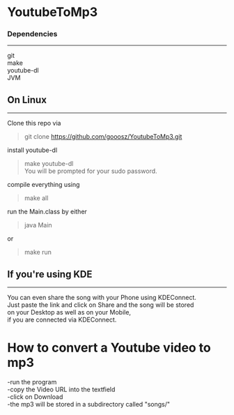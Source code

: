 # YoutubeToMp3

### Dependencies
---
git \
make \
youtube-dl \
JVM


## On Linux
---

Clone this repo via
> git clone https://github.com/gooosz/YoutubeToMp3.git

install youtube-dl
> make youtube-dl \
You will be prompted for your sudo password.

compile everything using
> make all

run the Main.class by either
> java Main

or

> make run

## If you're using KDE
---

You can even share the song with your Phone using KDEConnect. \
Just paste the link and click on Share and the song will be stored \
on your Desktop as well as on your Mobile, \
if you are connected via KDEConnect.

# How to convert a Youtube video to mp3
-run the program \
-copy the Video URL into the textfield \
-click on Download \
-the mp3 will be stored in a subdirectory called "songs/"
